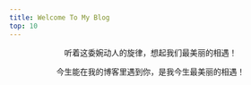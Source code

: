 ```yaml
---
title: Welcome To My Blog
top: 10
---
```

<center> 
 听着这委婉动人的旋律，想起我们最美丽的相遇！

今生能在我的博客里遇到你，是我今生最美丽的相遇！

<!--more-->